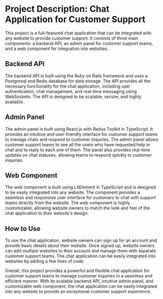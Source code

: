 # Project Description: Chat Application for Customer Support
This project is a full-featured chat application that can be integrated with any website to provide customer support. It consists of three main components: a backend API, an admin panel for customer support teams, and a web component for integration into websites.

## Backend API
The backend API is built using the Ruby on Rails framework and uses a Postgresql and Redis database for data storage. The API provides all the necessary functionality for the chat application, including user authentication, chat management, and real-time messaging using WebSockets. The API is designed to be scalable, secure, and highly available.

## Admin Panel
The admin panel is built using React.js with Redux Toolkit in TypeScript. It provides an intuitive and user-friendly interface for customer support teams to manage chats and respond to customer inquiries. The admin panel allows customer support teams to see all the users who have requested help in chat and to reply to each one of them. The panel also provides real-time updates on chat statuses, allowing teams to respond quickly to customer inquiries.

## Web Component
The web component is built using LitElement in TypeScript and is designed to be easily integrated into any website. The component provides a seamless and responsive user interface for customers to chat with support teams directly from the website. The web component is highly customizable, allowing website owners to match the look and feel of the chat application to their website's design.

## How to Use
To use the chat application, website owners can sign up for an account and provide basic details about their website. Once signed up, website owners can add multiple websites to their account and manage them with separate customer support teams. The chat application can be easily integrated into websites by adding a few lines of code.

Overall, this project provides a powerful and flexible chat application for customer support teams to manage customer inquiries in a seamless and efficient manner. With its scalable backend API, intuitive admin panel, and customizable web component, the chat application can be easily integrated into any website to provide an exceptional customer support experience.